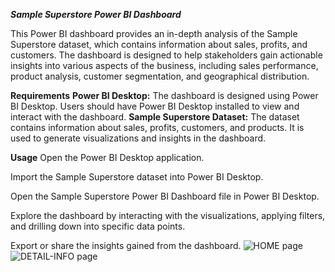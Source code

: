 _**Sample Superstore Power BI Dashboard**_

This Power BI dashboard provides an in-depth analysis of the Sample Superstore dataset, which contains information about sales, profits, and customers. The dashboard is designed to help stakeholders gain actionable insights into various aspects of the business, including sales performance, product analysis, customer segmentation, and geographical distribution.

**Requirements**
**Power BI Desktop:** The dashboard is designed using Power BI Desktop. Users should have Power BI Desktop installed to view and interact with the dashboard.
**Sample Superstore Dataset:** The dataset contains information about sales, profits, customers, and products. It is used to generate visualizations and insights in the dashboard.

**Usage**
Open the Power BI Desktop application.

Import the Sample Superstore dataset into Power BI Desktop.

Open the Sample Superstore Power BI Dashboard file in Power BI Desktop.

Explore the dashboard by interacting with the visualizations, applying filters, and drilling down into specific data points.

Export or share the insights gained from the dashboard.
![HOME page](https://github.com/meghu03/POWER-BI/assets/116013635/0d46587b-00fc-4cdb-83fe-24e1112d8480)
![DETAIL-INFO page](https://github.com/meghu03/POWER-BI/assets/116013635/41235abd-6665-441d-8d28-7768a881e509)

